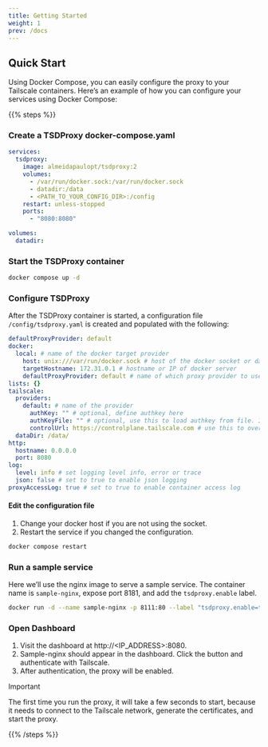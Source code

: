 ```yaml
---
title: Getting Started
weight: 1
prev: /docs
---
```


## Quick Start

Using Docker Compose, you can easily configure the proxy to your Tailscale
containers. Here’s an example of how you can configure your services using
Docker Compose:

{{% steps %}}

### Create a TSDProxy docker-compose.yaml

```yaml docker-compose.yml
services:
  tsdproxy:
    image: almeidapaulopt/tsdproxy:2
    volumes:
      - /var/run/docker.sock:/var/run/docker.sock
      - datadir:/data
      - <PATH_TO_YOUR_CONFIG_DIR>:/config
    restart: unless-stopped
    ports:
      - "8080:8080"

volumes:
  datadir:
```

### Start the TSDProxy container

```bash
docker compose up -d
```

### Configure TSDProxy

After the TSDProxy container is started, a configuration file
`/config/tsdproxy.yaml` is created and populated with the following:

```yaml  {filename="/config/tsdproxy.yaml"}
defaultProxyProvider: default
docker:
  local: # name of the docker target provider
    host: unix:///var/run/docker.sock # host of the docker socket or daemon
    targetHostname: 172.31.0.1 # hostname or IP of docker server
    defaultProxyProvider: default # name of which proxy provider to use
lists: {}
tailscale:
  providers:
    default: # name of the provider
      authKey: "" # optional, define authkey here
      authKeyFile: "" # optional, use this to load authkey from file. If this is defined, Authkey is ignored
      controlUrl: https://controlplane.tailscale.com # use this to override the default control URL
  dataDir: /data/
http:
  hostname: 0.0.0.0
  port: 8080
log:
  level: info # set logging level info, error or trace
  json: false # set to true to enable json logging
proxyAccessLog: true # set to true to enable container access log
```

#### Edit the configuration file

1. Change your docker host if you are not using the socket.
2. Restart the service if you changed the configuration.

```bash
docker compose restart
```

### Run a sample service

Here we’ll use the nginx image to serve a sample service.
The container name is `sample-nginx`, expose port 8181, and add the
`tsdproxy.enable` label.

```bash
docker run -d --name sample-nginx -p 8111:80 --label "tsdproxy.enable=true" nginx:latest
```

### Open Dashboard

1. Visit the dashboard at http://<IP_ADDRESS>:8080.
2. Sample-nginx should appear in the dashboard. Click the button and
authenticate with Tailscale.
3. After authentication, the proxy will be enabled.

> [!IMPORTANT]
> The first time you run the proxy, it will take a few seconds to start, because
> it needs to connect to the Tailscale network, generate the certificates, and start
> the proxy.

{{% /steps %}}

